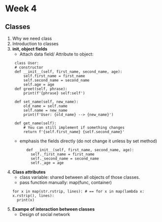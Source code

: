 # Week 4 
## Classes 
1. Why we need class 
2. Introduction to classes
3. **__init__, object fields**
   - Attach data field/ Attribute to object:
   ```
    class User:
    # constructor 
    def __init__(self, first_name, second_name, age):
        self.first_name = first_name
        self.second_name = second_name
        self.age = age 
    def greet(self, phrase):
        print(f'{phrase} self:self')
        
    def set_name(self, new_name):
        old_name = self.name
        self.name = new_name
        print(f'User: {old_name} --> {new_name}')
        
    def get_name(self):
        # You can still implement if something changes 
        return f'{self.first_name} {self.second_name}'
   ```
   - emphasis the fields directly (do not change it unless by set method)
     ```
        def __init__(self, first_name, second_name, age):
          self._first_name = first_name
          self._second_name = second_name
          self._age = age 
     ```
4. **Class attributes**
   - class variable: shared between all objects of those classes. 
   - pass function manually: map(func, container) 
   ```
   for x in map(str.rstrip, lines): # == for x in map(lambda x: x.rstrip(), lines):
     print(x)
   ```
5. **Exampe of interaction between classes**
   - Design of social network 
   

